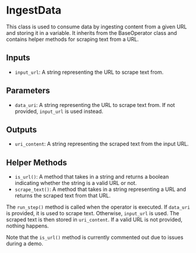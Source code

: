 # **IngestData**

This class is used to consume data by ingesting content from a given URL and storing it in a variable. It inherits from the BaseOperator class and contains helper methods for scraping text from a URL.

## Inputs
- `input_url`: A string representing the URL to scrape text from.

## Parameters
- `data_uri`: A string representing the URL to scrape text from. If not provided, `input_url` is used instead.

## Outputs
- `uri_content`: A string representing the scraped text from the input URL.

## Helper Methods
- `is_url()`: A method that takes in a string and returns a boolean indicating whether the string is a valid URL or not.
- `scrape_text()`: A method that takes in a string representing a URL and returns the scraped text from that URL.

The `run_step()` method is called when the operator is executed. If `data_uri` is provided, it is used to scrape text. Otherwise, `input_url` is used. The scraped text is then stored in `uri_content`.  If a valid URL is not provided, nothing happens.

Note that the `is_url()` method is currently commented out due to issues during a demo.